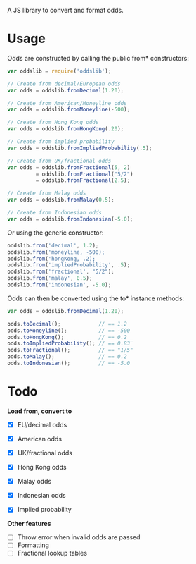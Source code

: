 A JS library to convert and format odds.

# Usage

Odds are constructed by calling the public from* constructors:

```js
var oddslib = require('oddslib');

// Create from decimal/European odds
var odds = oddslib.fromDecimal(1.20);

// Create from American/Moneyline odds
var odds = oddslib.fromMoneyline(-500);

// Create from Hong Kong odds
var odds = oddslib.fromHongKong(.20);

// Create from implied probability
var odds = oddslib.fromImpliedProbability(.5);

// Create from UK/fractional odds
var odds = oddslib.fromFractional(5, 2)
         = oddslib.fromFractional("5/2")
         = oddslib.fromFractional(2.5);

// Create from Malay odds
var odds = oddslib.fromMalay(0.5);

// Create from Indonesian odds
var odds = oddslib.fromIndonesian(-5.0);

```

Or using the generic constructor:

```js
oddslib.from('decimal', 1.2);
oddslib.from('moneyline, -500);
oddslib.from('hongKong, .2);
oddslib.from('impliedProbability', .5);
oddslib.from('fractional', "5/2");
oddslib.from('malay', 0.5);
oddslib.from('indonesian', -5.0);
```

Odds can then be converted using the to* instance methods:

```js
var odds = oddslib.fromDecimal(1.20);

odds.toDecimal();            // == 1.2
odds.toMoneyline();          // == -500
odds.toHongKong();           // == 0.2
odds.toImpliedProbability(); // == 0.83̅
odds.toFractional();         // == "1/5"
odds.toMalay();              // == 0.2
odds.toIndonesian();         // == -5.0
```

# Todo

**Load from, convert to**

- [x] EU/decimal odds
- [x] American odds
- [x] UK/fractional odds
- [x] Hong Kong odds
- [x] Malay odds
- [x] Indonesian odds
- [x] Implied probability


**Other features**

- [ ] Throw error when invalid odds are passed
- [ ] Formatting
- [ ] Fractional lookup tables

